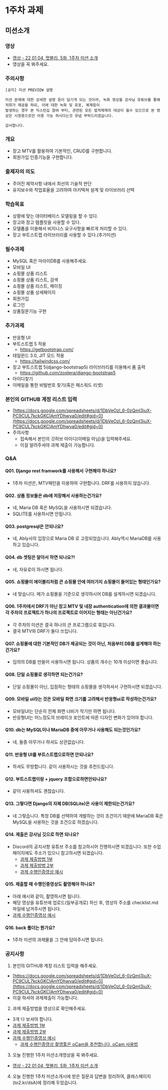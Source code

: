 # 1주차 과제

## 미션소개

### 영상

- [영상 - 22 01 04, 멋블리, 5화, 1주차 미션 소개](https://youtu.be/SFC92Fzz4M4)
- 영상을 꼭 봐주세요.

### 주의사항

```
[공지] 미션 PREVIEW 설명

미션 문제에 대한 상세한 설명 등이 담기게 되는 것이라, 녹화 영상을 강사님 유튜브를 통해 저희가 제공을 하되, 이에 대한 녹화 및 유포, 복제등이
발생하는 경우 본 익스턴십 참여 부터, 관련된 모든 법적제재의 대상이 될수 있으므로 본 영상은 시청용으로만 이용 가능 하시다는것 유념 부탁드리겠습니다.

감사합니다.

```

### 개요

- 장고 MTV를 활용하여 기본적인, CRUD를 구현합니다.
- 회원가입 인증기능을 구현합니다.

### 출제자의 의도

- 주어진 제약사항 내에서 최선의 기술적 판단
- 유지보수와 작업효율을 고려하여 아키텍쳐 설계 및 라이브러리 선택

### 학습목표

- 상황에 맞는 데이터베이스 모델링을 할 수 있다.
- 장고와 장고 템플릿을 사용할 수 있다.
- 모델폼을 이용해서 비지니스 요구사항을 빠르게 처리할 수 있다.
- 장고 부트스트랩 라이브러리를 사용할 수 있다.(추가미션)

### 필수과제

- MySQL 혹은 마라이DB를 사용해주세요.
- 모바일 UI
- 쇼핑몰 상품 리스트
- 쇼핑몰 상품 리스트, 검색
- 쇼핑몰 상품 리스트, 페이징
- 쇼핑몰 상품 상세페이지
- 회원가입
- 로그인
- 상품질문기능 구현

### 추가과제

- 반응형 UI
- 부트스트랩 5 적용
  - https://getbootstrap.com/
- 테일윈드 3.0, JIT 모드 적용
  - https://tailwindcss.com/
- 장고 부트스트랩 5(django-bootstrap5) 라이브러리를 이용해서 폼 출력
  - https://github.com/zostera/django-bootstrap5
- 아이디찾기
- 이메일을 통한 비빌번호 찾기(혹은 패스워드 리셋)

### 본인의 GITHUB 계정 리스트 입력

- [https://docs.google.com/spreadsheets/d/1DbVeOzl_6-0zQmI3iuX-PC9CUL7kckGKClAmYDhwva0/edit#gid=0](https://docs.google.com/spreadsheets/d/1DbVeOzl_6-0zQmI3iuX-PC9CUL7kckGKClAmYDhwva0/edit#gid=0)
- 주의사항
  - 접속해서 본인의 깃허브 아이디(이메일 아님)을 입력해주세요.
  - 이걸 알려주셔야 과제 제출이 가능합니다.

### Q&A

#### Q01. Django rest framwork를 사용해서 구현해야 하나요?

- 1주차 미션은, MTV패턴을 이용하여 구현합니다. DRF를 사용하지 않습니다.

#### Q02. 상품 정보들은 db에 저장해서 사용하는건가요?

- 네, Maria DB 혹은 MySQL을 사용하시면 되겠습니다.
- SQLITE를 사용하시면 안됩니다.

#### Q03. postgresql은 안되나요?

- 네, Ably사의 입장으로 Maria DB 로 고정되었습니다. Ably역시 MariaDB를 사용하고 있습니다.

#### Q04. db 셋팅은 알아서 하면 되나요?!

- 네, 자유로이 하시면 됩니다.

#### Q05. 쇼핑몰이 에이블리처럼 큰 쇼핑몰 안에 여러가지 쇼핑몰이 들어있는 형태인가요?

- 네 맞습니다. 메가 쇼핑몰을 기준으로 생각하시어 DB를 설계하시면 되겠습니다.

#### Q06. 1주차에서 DRF가 아닌 장고 MTV 및 내장 authentication에 의한 결과물이면 각 주차의 프로젝트가 하나의 프로젝트로 이어지는 형태는 아닌건가요?

- 각 주차의 미션은 결국 하나의 큰 프로그램으로 묶입니다.
- 결국 MTV와 DRF가 둘다 쓰입니다.

#### Q07. 쇼핑몰에 대한 기본적인 DB가 제공되는 것이 아닌, 처음부터 DB를 설계해야 하는건가요?

- 임의의 DB를 만들어 사용하시면 됩니다. 상품의 개수는 10개 이상이면 좋습니다.

#### Q08. 단일 쇼핑몰로 생각하면 되는건가요?

- 단일 쇼핑몰이 아닌, 입점하는 형태의 쇼핑몰을 생각하셔서 구현하시면 되겠습니다.

#### Q09. 모바일 ui라는 것은 모바일 화면 크기를 고려해서 반응형ui로 작성하는건가요?

- 모바일UI는 단순히 전체 화면 너비가 작기만 하면 됩니다.
- 반응형UI는 어느정도의 브레이크 포인트에 따른 디자인 변화가 있어야 합니다.

#### Q10. db는 MySQL이나 MariaDB 중에 아무거나 사용해도 되는것인가요?

- 네, 둘중 아무거나 하셔도 상관없습니다.

#### Q11. 반응형 UI를 부트스트랩으로하면 안되나요?

- 하셔도 무방합니다. 같이 사용하시는 것을 추천드립니다.

#### Q12. 부트스트랩이랑 + jquery 조합으로하면안되나요?

- 같이 사용하셔도 괜찮습니다.

#### Q13. 그렇다면 Django의 자체 DB(SQLite)은 사용이 제한되는건가요?

- 네 그렇습니다. 특정 DB를 선택하여 개발하는 것이 조건이기 때문에 MariaDB 혹은 MySQL을 사용하는 것을 조건으로 하겠습니다.

#### Q14. 제출은 강사님 깃으로 하면 되나요?

- Discord의 공지사항 유튜브 주소를 참고하시어 진행하시면 되겠습니다. 또한 수업페이지에도 주소가 있으니 참고하시면 되겠습니다.
  - [과제 제출방법 1부](https://youtu.be/QAHEWqFDo5U)
  - [과제 제출방법 2부](https://youtu.be/biZXRksAm4U)
  - [과제 수행인증영상 예시](https://youtu.be/g0p_GsjAHRA)

#### Q15. 제출할 때 수행인증영상도 촬영해야 하나요?

- 아래 예시와 같이, 촬영하시면 됩니다.
- 해당 영상을 유튜브에 업로드(일부공개로) 하신 후, 영상의 주소를 checklist.md 파일에 남겨주시면 됩니다.
- [과제 수행인증영상 예시](https://youtu.be/g0p_GsjAHRA)

#### Q16. back 폴더는 뭔가요?

- 1주차 미션의 과제물을 그 안에 담아주시면 됩니다.

### 공지사항

1. 본인의 GITHUB 계정 리스트 입력을 해주세요.

- [https://docs.google.com/spreadsheets/d/1DbVeOzl_6-0zQmI3iuX-PC9CUL7kckGKClAmYDhwva0/edit#gid=0](https://docs.google.com/spreadsheets/d/1DbVeOzl_6-0zQmI3iuX-PC9CUL7kckGKClAmYDhwva0/edit#gid=0)
- 이걸 하셔야 과제제출이 가능합니다.

2. 과제 제출방법을 영상으로 확인해주세요.

- 3개 다 보셔야 합니다.
- [과제 제출방법 1부](https://youtu.be/QAHEWqFDo5U)
- [과제 제출방법 2부](https://youtu.be/biZXRksAm4U)
- [과제 수행인증영상 예시](https://youtu.be/g0p_GsjAHRA)
  - [과제 수행인증영상 촬영툴은 oCam을 추천합니다, oCam 사용법](https://youtu.be/SAfcqGHd9Ss)

3. 오늘 진행한 1주차 미션소개영상을 꼭 봐주세요.

- [영상 - 22 01 04, 멋블리, 5화, 1주차 미션 소개](https://youtu.be/SFC92Fzz4M4)

4. 오늘 진행한 1주차 미션소개시에 받은 질문과 답변을 정리하여, 클래스페이지(to2.kr/dsA)에 정리해 두었습니다.
